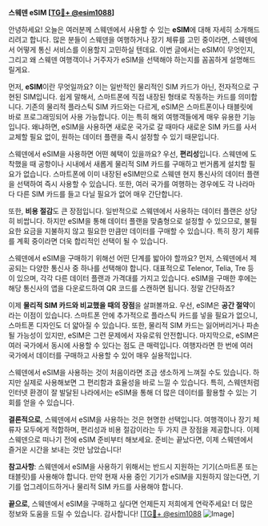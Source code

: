 **스웨덴 eSIM [[TG💪+ @esim1088](https://t.me/s/esim1088)]**

안녕하세요! 오늘은 여러분께 스웨덴에서 사용할 수 있는 **eSIM**에 대해 자세히 소개해드리려고 합니다. 많은 분들이 스웨덴을 여행하거나 장기 체류를 고민 중이라면, 스웨덴에서 어떻게 통신 서비스를 이용할지 고민하실 텐데요. 이번 글에서는 eSIM이 무엇인지, 그리고 왜 스웨덴 여행객이나 거주자가 eSIM을 선택해야 하는지를 꼼꼼하게 설명해드릴게요.

먼저, **eSIM**이란 무엇일까요? 이는 일반적인 물리적인 SIM 카드가 아닌, 전자적으로 구현된 SIM입니다. 쉽게 말해서, 스마트폰에 직접 내장된 형태로 작동하는 카드를 의미합니다. 기존의 물리적 플라스틱 SIM 카드와는 다르게, eSIM은 스마트폰이나 태블릿에 바로 프로그래밍되어 사용 가능합니다. 이는 특히 해외 여행객들에게 매우 유용한 기능입니다. 왜냐하면, eSIM을 사용하면 새로운 국가로 갈 때마다 새로운 SIM 카드를 사서 교체할 필요 없이, 원하는 데이터 플랜을 즉시 설정할 수 있기 때문입니다.

스웨덴에서 eSIM을 사용하면 어떤 혜택이 있을까요? 우선, **편리성**입니다. 스웨덴에 도착했을 때 공항이나 시내에서 새롭게 물리적 SIM 카드를 구매하고 번거롭게 설치할 필요가 없습니다. 스마트폰에 이미 내장된 eSIM만으로 스웨덴 현지 통신사의 데이터 플랜을 선택하여 즉시 사용할 수 있습니다. 또한, 여러 국가를 여행하는 경우에도 각 나라마다 다른 SIM 카드를 들고 다닐 필요가 없어 매우 간단합니다.

또한, **비용 절감**도 큰 장점입니다. 일반적으로 스웨덴에서 사용하는 데이터 플랜은 상당히 비쌉니다. 하지만 eSIM을 통해 데이터 플랜을 맞춤형으로 설정할 수 있으므로, 불필요한 요금을 지불하지 않고 필요한 만큼만 데이터를 구매할 수 있습니다. 특히 장기 체류를 계획 중이라면 더욱 합리적인 선택이 될 수 있습니다.

스웨덴에서 eSIM을 구매하기 위해선 어떤 단계를 밟아야 할까요? 먼저, 스웨덴에서 제공되는 다양한 통신사 중 하나를 선택해야 합니다. 대표적으로 Telenor, Telia, Tre 등이 있으며, 각각 다른 데이터 플랜과 가격대를 가지고 있습니다. eSIM을 구매한 후에는 해당 통신사의 앱을 다운로드하여 QR 코드를 스캔하면 됩니다. 정말 간단하죠?

이제 **물리적 SIM 카드와 비교했을 때의 장점**을 살펴볼까요. 우선, eSIM은 **공간 절약**이라는 이점이 있습니다. 스마트폰 안에 추가적으로 플라스틱 카드를 넣을 필요가 없으니, 스마트폰 디자인도 더 얇아질 수 있습니다. 또한, 물리적 SIM 카드는 잃어버리거나 파손될 가능성이 있지만, eSIM은 그런 문제에서 자유로워 안전합니다. 마지막으로, eSIM은 여러 국가에서 동시에 사용할 수 있다는 점도 큰 매력입니다. 여행자라면 한 번에 여러 국가에서 데이터를 구매하고 사용할 수 있어 매우 실용적입니다.

스웨덴에서 eSIM을 사용하는 것이 처음이라면 조금 생소하게 느껴질 수도 있습니다. 하지만 실제로 사용해보면 그 편리함과 효율성을 바로 느낄 수 있습니다. 특히, 스웨덴처럼 인터넷 환경이 잘 발달된 나라에서는 eSIM을 통해 더 많은 데이터를 활용할 수 있는 기회를 얻을 수 있습니다.

**결론적으로**, 스웨덴에서 eSIM을 사용하는 것은 현명한 선택입니다. 여행객이나 장기 체류자 모두에게 적합하며, 편리성과 비용 절감이라는 두 가지 큰 장점을 제공합니다. 이제 스웨덴으로 떠나기 전에 eSIM 준비부터 해보세요. 준비는 끝났다면, 이제 스웨덴에서 즐거운 시간을 보내는 것만 남았습니다!

**참고사항**: 스웨덴에서 eSIM을 사용하기 위해서는 반드시 지원하는 기기(스마트폰 또는 태블릿)를 사용해야 합니다. 만약 현재 사용 중인 기기가 eSIM을 지원하지 않는다면, 기기를 업그레이드하거나 물리적 SIM 카드를 사용해야 합니다.

**끝으로**, 스웨덴에서 eSIM을 구매하고 싶다면 언제든지 저희에게 연락주세요! 더 많은 정보와 도움을 드릴 수 있습니다. 감사합니다! [[TG💪+ @esim1088](https://t.me/s/esim1088) ![Image](https://i.postimg.cc/Y0z9fWf4/image.png)]